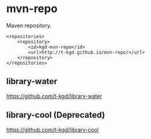 # mvn-repo
Maven repository.

    <repositories>
        <repository>
            <id>kgd-mvn-repo</id>
            <url>http://t-kgd.github.io/mvn-repo/</url>
        </repository>
    </repositories>

## library-water
<https://github.com/t-kgd/library-water>

## library-cool (Deprecated)
<https://github.com/t-kgd/library-cool>
